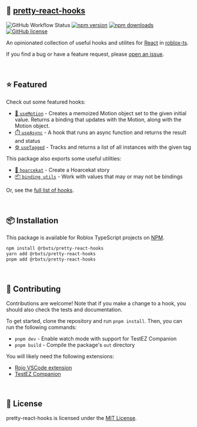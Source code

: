 ## 🌺 [pretty-react-hooks](https://npmjs.com/package/@rbxts/pretty-react-hooks)

![GitHub Workflow Status](https://img.shields.io/github/actions/workflow/status/littensy/pretty-react-hooks/ci.yml?branch=master&style=for-the-badge&logo=github)
[![npm version](https://img.shields.io/npm/v/@rbxts/pretty-react-hooks.svg?style=for-the-badge&logo=npm)](https://www.npmjs.com/package/@rbxts/pretty-react-hooks)
[![npm downloads](https://img.shields.io/npm/dt/@rbxts/pretty-react-hooks.svg?style=for-the-badge&logo=npm)](https://www.npmjs.com/package/@rbxts/pretty-react-hooks)
[![GitHub license](https://img.shields.io/github/license/littensy/pretty-react-hooks?style=for-the-badge)](LICENSE.md)

An opinionated collection of useful hooks and utilites for [React](https://github.com/littensy/rbxts-react) in [roblox-ts](https://roblox-ts.com).

If you find a bug or have a feature request, please [open an issue](https://github.com/littensy/pretty-react-hooks/issues/new/).

&nbsp;

## ⭐ Featured

Check out some featured hooks:

-   [🦾 `useMotion`](src/use-motion/) - Creates a memoized Motion object set to the given initial value. Returns a binding that updates with the Motion, along with the Motion object.
-   [⏱️ `useAsync`](src/use-async/) - A hook that runs an async function and returns the result and status
-   [⚙️ `useTagged`](src/use-tagged/) - Tracks and returns a list of all instances with the given tag

This package also exports some useful utilities:

-   [📕 `hoarcekat`](src/utils/hoarcekat.tsx) - Create a Hoarcekat story
-   [📦 `binding utils`](src/utils/binding.ts) - Work with values that may or may not be bindings

Or, see the [full list of hooks](src/).

&nbsp;

## 📦 Installation

This package is available for Roblox TypeScript projects on [NPM](https://www.npmjs.com/package/@rbxts/pretty-react-hooks).

```sh
npm install @rbxts/pretty-react-hooks
yarn add @rbxts/pretty-react-hooks
pnpm add @rbxts/pretty-react-hooks
```

&nbsp;

## 🌻 Contributing

Contributions are welcome! Note that if you make a change to a hook, you should also check the tests and documentation.

To get started, clone the repository and run `pnpm install`. Then, you can run the following commands:

-   `pnpm dev` - Enable watch mode with support for TestEZ Companion
-   `pnpm build` - Compile the package's `out` directory

You will likely need the following extensions:

-   [Rojo VSCode extension](https://marketplace.visualstudio.com/items?itemName=evaera.vscode-rojo)
-   [TestEZ Companion](https://marketplace.visualstudio.com/items?itemName=tacheometrist.testez-companion)

&nbsp;

## 📝 License

pretty-react-hooks is licensed under the [MIT License](LICENSE.md).
